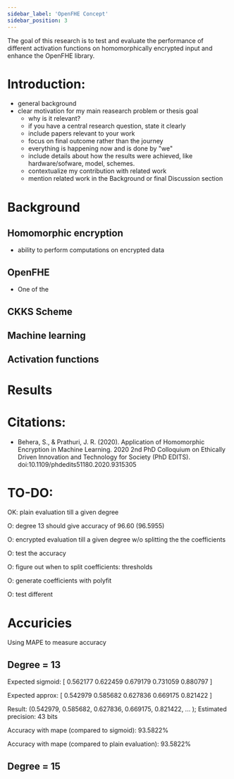 ```yaml
---
sidebar_label: 'OpenFHE Concept'
sidebar_position: 3
---
```


The goal of this research is to test and evaluate the performance of different activation functions on homomorphically encrypted input and enhance the OpenFHE library.  

# Introduction:

+ general background
+ clear motivation for my main reasearch problem or thesis goal
  + why is it relevant?
  + if you have a central research question, state it clearly 
  + include papers relevant to your work
  + focus on final outcome rather than the journey
  + everything is happening now and is done by "we"
  + include details about how the results were achieved, like hardware/sofware, model, schemes.
  + contextualize my contribution with related work
  + mention related work in the Background or final Discussion section

# Background
## Homomorphic encryption
+ ability to perform computations on encrypted data
## OpenFHE
+ One of the 
## CKKS Scheme
## Machine learning 
## Activation functions

# Results 


# Citations:

+ Behera, S., & Prathuri, J. R. (2020). Application of Homomorphic Encryption in Machine Learning. 2020 2nd PhD Colloquium on Ethically Driven Innovation and Technology for Society (PhD EDITS). doi:10.1109/phdedits51180.2020.9315305 

# TO-DO:

OK: plain evaluation till a given degree

O: degree 13 should give accuracy of 96.60 (96.5955) 

O: encrypted evaluation till a given degree w/o splitting the the coefficients

O: test the accuracy

O: figure out when to split coefficients: thresholds

O: generate coefficients with polyfit

O: test different 

# Accuricies

Using MAPE to measure accuracy 

## Degree = 13

Expected sigmoid:         [ 0.562177 0.622459 0.679179 0.731059 0.880797 ]

Expected approx:          [ 0.542979 0.585682 0.627836 0.669175 0.821422 ]

Result:                   (0.542979, 0.585682, 0.627836, 0.669175, 0.821422,  ... ); Estimated precision: 43 bits


Accuracy with mape (compared to sigmoid):                93.5822%

Accuracy with mape (compared to plain evaluation):       93.5822%

## Degree = 15